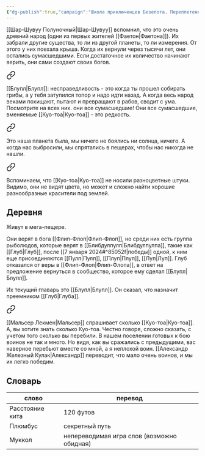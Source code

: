 ```yaml
---
{"dg-publish":true,"campaign":"Школа приключенцев Безелота. Переплетенные судьбы","dg-permalink":"kuo-toa","permalink":"/kuo-toa/","dgPassFrontmatter":true}
---
```


[[Шар-Шувуу Полуночный\|Шар-Шувуу]] вспомнил, что это очень древний народ (одни из первых жителей [[Фаетон\|Фаетона]]). Их забрали другие существа, то ли из другой планеты, то ли измерения. От этого у них поехала крыша. Когда их вернули через тысячи лет, они остались сумасшедшими. Если достаточное их количество начинают верить, они сами создают своих богов.


<div class="transclusion internal-embed is-loaded"><a class="markdown-embed-link" href="/28-yanvarya-2024/#983f33" aria-label="Open link"><svg xmlns="http://www.w3.org/2000/svg" width="24" height="24" viewBox="0 0 24 24" fill="none" stroke="currentColor" stroke-width="2" stroke-linecap="round" stroke-linejoin="round" class="svg-icon lucide-link"><path d="M10 13a5 5 0 0 0 7.54.54l3-3a5 5 0 0 0-7.07-7.07l-1.72 1.71"></path><path d="M14 11a5 5 0 0 0-7.54-.54l-3 3a5 5 0 0 0 7.07 7.07l1.71-1.71"></path></svg></a><div class="markdown-embed">



[[Блупл\|Блупл]]: несправедливость - это когда ты прошел собирать грибы, а у тебя затупился топор и надо идти назад. А когда весь народ веками похищают, пытают и превращают в рабов, сводит с ума. Посмотрите на всех них. они все сумасшедшие! Они все сумасшедшие, вменяемые [[Куо-тоа\|Куо-тоа]] - это редкость.  

</div></div>


<div class="transclusion internal-embed is-loaded"><a class="markdown-embed-link" href="/28-yanvarya-2024/#7f4b70" aria-label="Open link"><svg xmlns="http://www.w3.org/2000/svg" width="24" height="24" viewBox="0 0 24 24" fill="none" stroke="currentColor" stroke-width="2" stroke-linecap="round" stroke-linejoin="round" class="svg-icon lucide-link"><path d="M10 13a5 5 0 0 0 7.54.54l3-3a5 5 0 0 0-7.07-7.07l-1.72 1.71"></path><path d="M14 11a5 5 0 0 0-7.54-.54l-3 3a5 5 0 0 0 7.07 7.07l1.71-1.71"></path></svg></a><div class="markdown-embed">



Это наша планета была, мы ничего не боялись ни солнца, ничего. А когда нас выбросили, мы спрятались в пещерах, чтобы нас никогда не нашли. 

</div></div>



<div class="transclusion internal-embed is-loaded"><a class="markdown-embed-link" href="/4-fevralya-2024/#b92937" aria-label="Open link"><svg xmlns="http://www.w3.org/2000/svg" width="24" height="24" viewBox="0 0 24 24" fill="none" stroke="currentColor" stroke-width="2" stroke-linecap="round" stroke-linejoin="round" class="svg-icon lucide-link"><path d="M10 13a5 5 0 0 0 7.54.54l3-3a5 5 0 0 0-7.07-7.07l-1.72 1.71"></path><path d="M14 11a5 5 0 0 0-7.54-.54l-3 3a5 5 0 0 0 7.07 7.07l1.71-1.71"></path></svg></a><div class="markdown-embed">



Вспоминаем, что [[Куо-тоа\|Куо-тоа]] не носили разноцветные штуки. Видимо, они не видят цвета, но может и сложно найти хорошие разнообразные красители под землей. 

</div></div>

## Деревня
Живут в мега-пещере.

Они верят в бога [[Флип-Флоп\|Флип-Флоп]], но среди них есть группа рыболюдов, которые верят в [[Блибдулпулп\|Блибдулпулпа]], такие как [[Глуб\|Глуб]], после [[7 января 2024#^85052f\|победы]] одной, к ним еще присоединяются [[Пулп\|Пулп]], [[Плуп\|Плуп]], [[Луп\|Луп]]. Глуб отказался от веры в [[Флип-Флоп\|Флип-Флопа]], в ответ на предложение вернуться в сообщество, которое ему сделал [[Блупл\|Блупл]].

Их текущий главарь это [[Блупл\|Блупл]]. Он сказал, что назначит преемником [[Глуб\|Глуба]].


<div class="transclusion internal-embed is-loaded"><a class="markdown-embed-link" href="/21-yanvarya-2024/#4175f0" aria-label="Open link"><svg xmlns="http://www.w3.org/2000/svg" width="24" height="24" viewBox="0 0 24 24" fill="none" stroke="currentColor" stroke-width="2" stroke-linecap="round" stroke-linejoin="round" class="svg-icon lucide-link"><path d="M10 13a5 5 0 0 0 7.54.54l3-3a5 5 0 0 0-7.07-7.07l-1.72 1.71"></path><path d="M14 11a5 5 0 0 0-7.54-.54l-3 3a5 5 0 0 0 7.07 7.07l1.71-1.71"></path></svg></a><div class="markdown-embed">



[[Мальсер Лекмен\|Мальсер]] спрашивает сколько [[Куо-тоа\|Куо-тоа]]. А, вы хотите знать сколько Куо-тоа. Честно говоря, сложно сказать, с учетом того сколько вы перебили. В нашем поселении готовых к бою воинов не так и много. Но видя, как вы сражались с предыдущими, вас наверное перебьют вместе со мной, а я неплохой воин. [[Александр Железный Кулак\|Александр]] переводит, что мало очень воинов, и мы их легко победим.  

</div></div>

## Словарь
| слово | перевод |
| ---- | ---- |
| Расстояние кита | 120 футов |
| Плюмбус | секретный путь |
| Муккол | непереводимая игра слов (возможно обидная) |